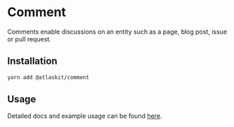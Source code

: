 # Comment

Comments enable discussions on an entity such as a page, blog post, issue or pull request.

## Installation

```sh
yarn add @atlaskit/comment
```

## Usage

Detailed docs and example usage can be found [here](https://atlaskit.atlassian.com/packages/core/comment).
